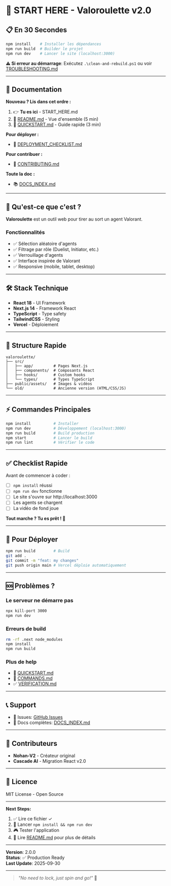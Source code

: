 # 🚀 START HERE - Valoroulette v2.0

## 📋 En 30 Secondes

```bash
npm install    # Installer les dépendances
npm run build  # Builder le projet
npm run dev    # Lancer le site (localhost:3000)
```

**⚠️ Si erreur au démarrage**: Exécutez `.\clean-and-rebuild.ps1` ou voir [TROUBLESHOOTING.md](TROUBLESHOOTING.md)

---

## 📖 Documentation

**Nouveau ? Lis dans cet ordre :**

1. 👉 **Tu es ici** - START_HERE.md
2. 📖 [README.md](README.md) - Vue d'ensemble (5 min)
3. 🏃 [QUICKSTART.md](QUICKSTART.md) - Guide rapide (3 min)

**Pour déployer :**
- 🚀 [DEPLOYMENT_CHECKLIST.md](DEPLOYMENT_CHECKLIST.md)

**Pour contribuer :**
- 👥 [CONTRIBUTING.md](CONTRIBUTING.md)

**Toute la doc :**
- 📚 [DOCS_INDEX.md](DOCS_INDEX.md)

---

## 🎯 Qu'est-ce que c'est ?

**Valoroulette** est un outil web pour tirer au sort un agent Valorant.

### Fonctionnalités
- ✅ Sélection aléatoire d'agents
- ✅ Filtrage par rôle (Duelist, Initiator, etc.)
- ✅ Verrouillage d'agents
- ✅ Interface inspirée de Valorant
- ✅ Responsive (mobile, tablet, desktop)

---

## 🛠️ Stack Technique

- **React 18** - UI Framework
- **Next.js 14** - Framework React
- **TypeScript** - Type safety
- **TailwindCSS** - Styling
- **Vercel** - Déploiement

---

## 📂 Structure Rapide

```
valoroulette/
├── src/
│   ├── app/         # Pages Next.js
│   ├── components/  # Composants React
│   ├── hooks/       # Custom hooks
│   └── types/       # Types TypeScript
├── public/assets/   # Images & vidéos
└── old/             # Ancienne version (HTML/CSS/JS)
```

---

## ⚡ Commandes Principales

```bash
npm install          # Installer
npm run dev          # Développement (localhost:3000)
npm run build        # Build production
npm start            # Lancer le build
npm run lint         # Vérifier le code
```

---

## ✅ Checklist Rapide

Avant de commencer à coder :

- [ ] `npm install` réussi
- [ ] `npm run dev` fonctionne
- [ ] Le site s'ouvre sur http://localhost:3000
- [ ] Les agents se chargent
- [ ] La vidéo de fond joue

**Tout marche ? Tu es prêt ! 🎉**

---

## 🚀 Pour Déployer

```bash
npm run build        # Build
git add .
git commit -m "feat: my changes"
git push origin main # Vercel déploie automatiquement
```

---

## 🆘 Problèmes ?

### Le serveur ne démarre pas
```bash
npx kill-port 3000
npm run dev
```

### Erreurs de build
```bash
rm -rf .next node_modules
npm install
npm run build
```

### Plus de help
- 📖 [QUICKSTART.md](QUICKSTART.md)
- 🔧 [COMMANDS.md](COMMANDS.md)
- ✅ [VERIFICATION.md](VERIFICATION.md)

---

## 📞 Support

- 📧 Issues: [GitHub Issues](https://github.com/Nohan-V2/Valoroulette/issues)
- 📖 Docs complètes: [DOCS_INDEX.md](DOCS_INDEX.md)

---

## 🎨 Contributeurs

- **Nohan-V2** - Créateur original
- **Cascade AI** - Migration React v2.0

---

## 📜 Licence

MIT License - Open Source

---

**Next Steps:**
1. ✅ Lire ce fichier ✓
2. 🏃 Lancer `npm install && npm run dev`
3. 🎮 Tester l'application
4. 📖 Lire [README.md](README.md) pour plus de détails

---

**Version**: 2.0.0  
**Status**: ✅ Production Ready  
**Last Update**: 2025-09-30

---

> *"No need to lock, just spin and go!"* 🎲
